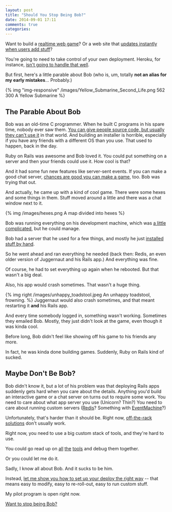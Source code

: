 ```yaml
---
layout: post
title: "Should You Stop Being Bob?"
date: 2014-09-01 17:11
comments: true
categories: 
---
```

Want to build a <a href="http://ngauthier.com/2013/02/rails-4-sse-notify-listen.html">realtime web game</a>? Or a web site that <a href="http://tenderlovemaking.com/2012/07/30/is-it-live.html">updates instantly when users add stuff</a>?


You're going to need to take control of your own deployment. Heroku, for instance, <a href="http://codefol.io/posts/when-should-you-not-use-heroku" target="_blank">isn't going to handle that well</a>.

But first, here's a little parable about Bob (who is, um, totally <b>not an alias for my early mistakes</b>... Probably.)

{% img "img-responsive" /images/Yellow_Submarine_Second_Life.png 562 300 A Yellow Submarine %}

## The Parable About Bob

Bob was an old-time C programmer. When he built C programs in his spare time, nobody ever saw them. <a href="http://www.shamusyoung.com/twentysidedtale/?p=9557">You can give people source code, but usually they can't use it</a> in that world. And building an installer is horrible, especially if you have any friends with a different OS than you use. That used to happen, back in the day.

Ruby on Rails was awesome and Bob loved it. You could put something on a server and then your friends could use it. How cool is that?

And it had some fun new features like server-sent events. If you can make a good chat server, <a href="http://noahgibbs.github.io/RailsGame/architecture.html">chances are good you can make a game</a>, too. Bob was trying that out.

And actually, he came up with a kind of cool game. There were some hexes and some things in them. Stuff moved around a little and there was a chat window next to it.

{% img /images/hexes.png A map divided into hexes %}

Bob was running everything on his development machine, which was <a href="https://github.com/maccman/juggernaut#running" target="_blank">a little complicated</a>, but he
could manage.

Bob had a server that he used for a few things, and mostly he just <a href="http://martinfowler.com/bliki/SnowflakeServer.html" target="_blank">installed stuff by hand</a>.

So he went ahead and ran everything he needed (back then: Redis, an even older version of Juggernaut and his Rails app.) And everything was fine.

Of course, he had to set everything up again when he rebooted. But that wasn't a big deal.

Also, his app would crash sometimes. That wasn't a huge thing.

{% img right /images/unhappy_toadstool.jpeg An unhappy toadstool, frowning. %}
Juggernaut would also crash sometimes, and that meant restarting it <b>and</b> his Rails app.

And every time somebody logged in, something wasn't working. Sometimes they emailed Bob. Mostly, they just didn't look at the game, even though it was kinda cool.

Before long, Bob didn't feel like showing off his game to his friends any more.

In fact, he was kinda done building games. Suddenly, Ruby on Rails kind of sucked.

## Maybe Don't Be Bob?

Bob didn't know it, but a lot of his problem was that deploying Rails apps suddenly gets hard when you care about the details. Anything you'd build an interactive game or a chat server on turns out to require some work. You need to care about what app server you use (Unicorn? Thin?) You need to care about running custom servers (<a href="http://redis.io" target="_blank">Redis</a>? Something with <a href="http://rubyeventmachine.com" target="_blank">EventMachine</a>?)

Unfortunately, that's harder than it should be. Right now, <a href="http://heroku.com" target="_blank">off-the-rack solutions</a> don't usually work.

Right now, you need to use a big custom stack of tools, and they're hard to use.

You could go read up on <a href="http://getchef.com" target="_blank">all</a> <a href="http://capistranorb.com" target="_blank">the</a> <a href="http://vagrantup.com">tools</a> and debug them together.

Or you could let me do it.

Sadly, I know all about Bob. And it sucks to be him.

Instead, <a href="http://rubymadscience.com">let me show you how to set up your deploy the right way</a> -- that means easy to modify, easy to re-roll-out, easy to run custom stuff.

My pilot program is open right now.

<a href="http://rubymadscience.com">Want to stop being Bob?</a>

